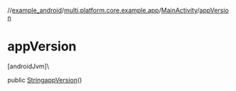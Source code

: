 //[example_android](../../../index.md)/[multi.platform.core.example.app](../index.md)/[MainActivity](index.md)/[appVersion](app-version.md)

# appVersion

[androidJvm]\

public [String](https://docs.oracle.com/javase/8/docs/api/java/lang/String.html)[appVersion](app-version.md)()
